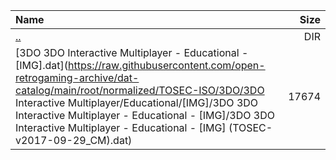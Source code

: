 |Name|Size|
|:---|---:|
|[..](../index.html)|DIR|
|[3DO 3DO Interactive Multiplayer - Educational - [IMG].dat](https://raw.githubusercontent.com/open-retrogaming-archive/dat-catalog/main/root/normalized/TOSEC-ISO/3DO/3DO Interactive Multiplayer/Educational/[IMG]/3DO 3DO Interactive Multiplayer - Educational - [IMG]/3DO 3DO Interactive Multiplayer - Educational - [IMG] (TOSEC-v2017-09-29_CM).dat)|17674|
